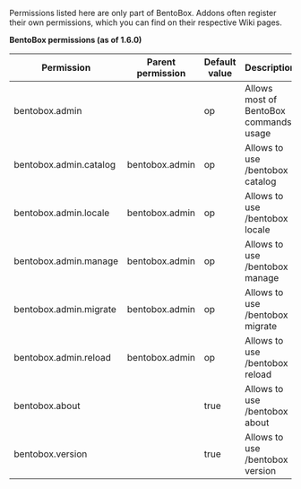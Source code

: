 Permissions listed here are only part of BentoBox. Addons often register their own permissions, which you can find on their respective Wiki pages.

**BentoBox permissions (as of 1.6.0)**

| Permission             | Parent permission | Default value | Description                            |
|------------------------|-------------------|---------------|----------------------------------------|
| bentobox.admin         |                   | op            | Allows most of BentoBox commands usage |
| bentobox.admin.catalog | bentobox.admin    | op            | Allows to use /bentobox catalog        |
| bentobox.admin.locale  | bentobox.admin    | op            | Allows to use /bentobox locale         |
| bentobox.admin.manage  | bentobox.admin    | op            | Allows to use /bentobox manage         |
| bentobox.admin.migrate | bentobox.admin    | op            | Allows to use /bentobox migrate        |
| bentobox.admin.reload  | bentobox.admin    | op            | Allows to use /bentobox reload         |
| bentobox.about         |                   | true          | Allows to use /bentobox about          |
| bentobox.version       |                   | true          | Allows to use /bentobox version        |